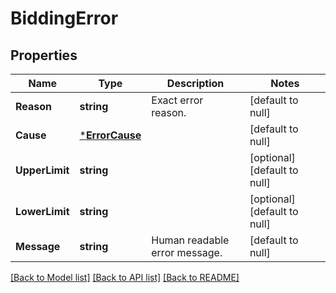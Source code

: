 # BiddingError

## Properties
Name | Type | Description | Notes
------------ | ------------- | ------------- | -------------
**Reason** | **string** | Exact error reason. | [default to null]
**Cause** | [***ErrorCause**](ErrorCause.md) |  | [default to null]
**UpperLimit** | **string** |  | [optional] [default to null]
**LowerLimit** | **string** |  | [optional] [default to null]
**Message** | **string** | Human readable error message. | [default to null]

[[Back to Model list]](../README.md#documentation-for-models) [[Back to API list]](../README.md#documentation-for-api-endpoints) [[Back to README]](../README.md)


